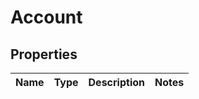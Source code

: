 
# Account

## Properties
Name | Type | Description | Notes
------------ | ------------- | ------------- | -------------



